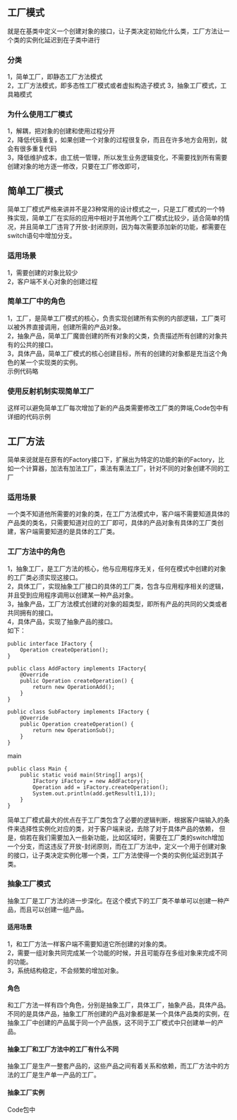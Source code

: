 ## 工厂模式
就是在基类中定义一个创建对象的接口，让子类决定初始化什么类，工厂方法让一个类的实例化延迟到在子类中进行

### 分类
1，简单工厂，即静态工厂方法模式         
2，工厂方法模式，即多态性工厂模式或者虚拟构造子模式
3，抽象工厂模式，工具箱模式

### 为什么使用工厂模式
1，解耦，把对象的创建和使用过程分开         
2，降低代码重复，如果创建一个对象的过程很复杂，而且在许多地方会用到，就会有很多重复代码         
3，降低维护成本，由工统一管理，所以发生业务逻辑变化，不需要找到所有需要创建对象的地方逐一修改，只要在工厂修改即可， 

## 简单工厂模式
简单工厂模式严格来讲并不是23种常用的设计模式之一，只是工厂模式的一个特殊实现，简单工厂在实际的应用中相对于其他两个工厂模式比较少，适合简单的情况，并且简单工厂违背了开放-封闭原则，因为每次需要添加新的功能，都需要在switch语句中增加分支。

### 适用场景 
1，需要创建的对象比较少  
2，客户端不关心对象的创建过程       

### 简单工厂中的角色
1，工厂，是简单工厂模式的核心，负责实现创建所有实例的内部逻辑，工厂类可以被外界直接调用，创建所需的产品对象。               
2，抽象产品，简单工厂魔兽创建的所有对象的父类，负责描述所有创建的对象共有的公共的接口。         
3，具体产品，简单工厂模式的核心创建目标，所有的创建的对象都是充当这个角色的某一个实现类的实例。         
示例代码略          

### 使用反射机制实现简单工厂
这样可以避免简单工厂每次增加了新的产品类需要修改工厂类的弊端,Code包中有详细的代码示例           


## 工厂方法
简单来说就是在原有的Factory接口下，扩展出为特定的功能的新的Factory，比如一个计算器，加法有加法工厂，乘法有乘法工厂，针对不同的对象创建不同的工厂
### 适用场景
一个类不知道他所需要的对象的类，在工厂方法模式中，客户端不需要知道具体的产品类的类名，只需要知道对应的工厂即可，具体的产品对象有具体的工厂类创建，客户端需要知道的是具体的工厂类。
### 工厂方法中的角色
1，抽象工厂，是工厂方法的核心，他与应用程序无关，任何在模式中创建的对象的工厂类必须实现这接口。         
2，具体工厂，实现抽象工厂接口的具体的工厂类，包含与应用程序相关的逻辑，并且受到应用程序调用以创建某一种产品对象。           
3，抽象产品，工厂方法模式创建的对象的超类型，即所有产品的共同的父类或者共同拥有的接口。         
4，具体产品，实现了抽象产品的接口。         
如下：
```
public interface IFactory {
    Operation createOperation();
}
```
```
public class AddFactory implements IFactory{
    @Override
    public Operation createOperation() {
        return new OperationAdd();
    }
}
```
```
public class SubFactory implements IFactory {
    @Override
    public Operation createOperation() {
        return new OperationSub();
    }
}
```
main
```
public class Main {
    public static void main(String[] args){
        IFactory iFactory = new AddFactory();
        Operation add = iFactory.createOperation();
        System.out.println(add.getResult(1,1));
    }
}
```
简单工厂模式最大的优点在于工厂类包含了必要的逻辑判断，根据客户端输入的条件来选择性实例化对应的类，对于客户端来说，去除了对于具体产品的依赖，
但是，倘若在我们需要加入一些新功能，比如区域时，需要在工厂类的switch增加一个分支，而这违反了开放-封闭原则，而在工厂方法中，定义一个用于创建对象
的接口，让子类决定实例化哪一个类，工厂方法使得一个类的实例化延迟到其子类。

### 抽象工厂模式
抽象工厂是工厂方法的进一步深化。在这个模式下的工厂类不单单可以创建一种产品，而且可以创建一组产品。          
####  适用场景
1，和工厂方法一样客户端不需要知道它所创建的对象的类。      
2，需要一组对象共同完成某一个功能的时候，并且可能存在多组对象来完成不同的功能。         
3，系统结构稳定，不会频繁的增加对象。           
#### 角色
和工厂方法一样有四个角色，分别是抽象工厂，具体工厂，抽象产品，具体产品。不同的是具体产品，抽象工厂所创建的产品对象都是某一个具体产品类的实例，在抽象工厂中创建的产品属于同一个产品族，这不同于工厂模式中只创建单一的产品。          
#### 抽象工厂和工厂方法中的工厂有什么不同
抽象工厂是生产一整套产品的，这些产品之间有着关系和依赖，而工厂方法中的方法的工厂是生产单一产品的工厂。

#### 抽象工厂实例
Code包中
